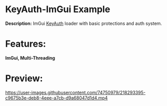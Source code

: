 # KeyAuth-ImGui Example

**Description:**
ImGui [KeyAuth](https://keyauth.cc/) loader with basic protections and auth system.

# Features:
**ImGui, Multi-Threading**

# Preview: 
https://user-images.githubusercontent.com/74750979/218293395-c9675b3e-deb8-4eee-a7cb-d9a68047d1d4.mp4

